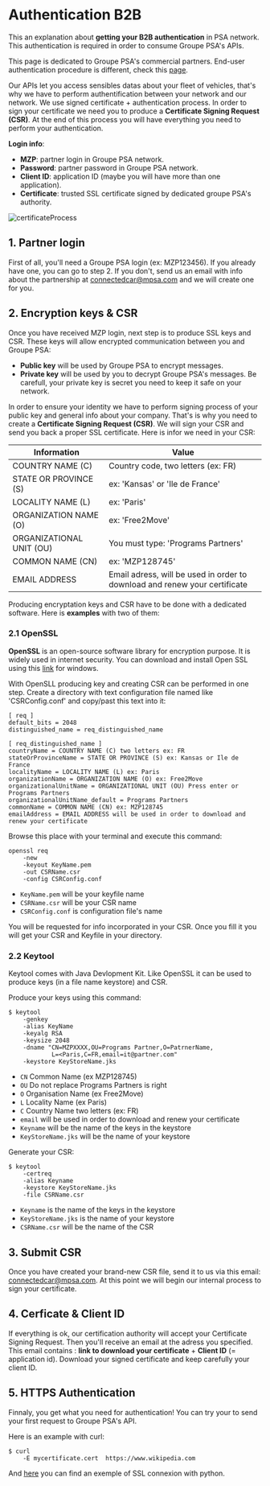 # Authentication B2B
This an explanation about **getting your B2B authentication** in PSA network. This authentication is required in order to consume Groupe PSA's APIs.

This page is dedicated to Groupe PSA's commercial partners. End-user authentication procedure is different, check this [page]({{site.baseurl}}/webapi/b2c/).

Our APIs let you access sensibles datas about your fleet of vehicles, that's why we have to perform authentification between your network  and our network. We use signed certificate + authentication process. In order to sign your certificate we need you to produce a **Certificate Signing Request (CSR)**. At the end of this process you will have everything you need to perform your authentication.

**Login info**:
- **MZP**: partner login in Groupe PSA network.
- **Password**: partner password in Groupe PSA network.
- **Client ID**: application ID (maybe you will have more than one application).
- **Certificate**: trusted SSL certificate signed by dedicated groupe PSA's authority.

<img src="{{site.baseurl}}/assets/images/certificateProcess.png" alt="certificateProcess" style="max-width: 580px">

## 1. Partner login

First of all, you'll need a Groupe PSA login (ex: MZP123456). If you already have one, you can go to step 2. If you don't, send us an email with info about the partnership at <connectedcar@mpsa.com> and we will create one for you.

## 2. Encryption keys & CSR

Once you have received MZP login, next step is to produce SSL keys and CSR. These keys will allow encrypted communication between you and Groupe PSA:
- **Public key** will be used by Groupe PSA to encrypt messages.
- **Private key** will be used by you to decrypt Groupe PSA's messages. Be carefull, your private key is secret you need to keep it safe on your network.

In order to ensure your identity we have to perform signing process of your public key and general info about your company. That's is why you need to create a **Certificate Signing Request (CSR)**. We will sign your CSR and send you back a proper SSL certificate. Here is infor we need in your CSR:

|Information|Value|
|-|-|
| COUNTRY NAME (C) | Country code, two letters (ex: FR) |
| STATE OR PROVINCE (S) | ex: 'Kansas' or 'Ile de France' |
| LOCALITY NAME (L) | ex: 'Paris' |
| ORGANIZATION NAME (O) | ex: 'Free2Move' |
| ORGANIZATIONAL UNIT (OU) | You must type: 'Programs Partners' |
| COMMON NAME (CN) | ex: 'MZP128745' |
| EMAIL ADDRESS | Email adress, will be used in order to download and renew your certificate |


Producing encryptation keys and CSR have to be done with a dedicated software. Here is **examples** with two of them:

### 2.1 OpenSSL
**OpenSSL** is an open-source software library for encryption purpose. It is widely used in internet security. You can download and install Open SSL using this [link](https://slproweb.com/products/Win32OpenSSL.html) for windows.

With OpenSLL producing key and creating CSR can be performed in one step. Create a directory with text configuration file named like 'CSRConfig.conf' and copy/past this text into it:

```
[ req ]
default_bits = 2048
distinguished_name = req_distinguished_name

[ req_distinguished_name ]
countryName = COUNTRY NAME (C) two letters ex: FR
stateOrProvinceName = STATE OR PROVINCE (S) ex: Kansas or Ile de France
localityName = LOCALITY NAME (L) ex: Paris
organizationName = ORGANIZATION NAME (O) ex: Free2Move
organizationalUnitName = ORGANIZATIONAL UNIT (OU) Press enter or Programs Partners
organizationalUnitName_default = Programs Partners
commonName = COMMON NAME (CN) ex: MZP128745
emailAddress = EMAIL ADDRESS will be used in order to download and renew your certificate
```

Browse this place with your terminal and execute this command:

```
openssl req
    -new  
    -keyout KeyName.pem
    -out CSRName.csr
    -config CSRConfig.conf
  ```

  - `KeyName.pem` will be your keyfile name
  - `CSRName.csr` will be your CSR name
  - `CSRConfig.conf` is configuration file's name

You will be requested for info incorporated in your CSR. Once you fill it you will get your CSR and Keyfile in your directory.

### 2.2 Keytool
Keytool comes with Java Devlopment Kit. Like OpenSSL it can be used to produce keys (in a file name keystore) and CSR.

Produce your keys using this command:

```
$ keytool
    -genkey
    -alias KeyName
    -keyalg RSA
    -keysize 2048
    -dname "CN=MZPXXXX,OU=Programs Partner,O=PatrnerName,
            L=<Paris,C=FR,email=it@partner.com"
    -keystore KeyStoreName.jks
```

  - `CN` Common Name (ex MZP128745)
  - `OU` Do not replace Programs Partners is right
  - `O` Organisation Name (ex Free2Move)
  - `L` Locality Name (ex Paris)
  - `C` Country Name two letters (ex: FR)
  - `email` will be used in order to download and renew your certificate
  - `Keyname` will be the name of the keys in the keystore
  - `KeyStoreName.jks` will be the name of your keystore

Generate your CSR:

```
$ keytool
    -certreq
    -alias Keyname
    -keystore KeyStoreName.jks
    -file CSRName.csr
```


  - `Keyname` is the name of the keys in the keystore
  - `KeyStoreName.jks` is the name of your keystore
  - `CSRName.csr` will be the name of the CSR

## 3. Submit CSR
Once you have created your brand-new CSR file, send it to us via this email: <connectedcar@mpsa.com>.
At this point we will begin our internal process to sign your certificate.

## 4. Cerficate & Client ID
If everything is ok, our certification authority will accept your Certificate Signing Request. Then you'll receive an email at the adress you specified. This email contains : **link to download your certificate** + **Client ID** (= application id).
Download your signed certificate and keep carefully your client ID.

## 5. HTTPS Authentication
Finnaly, you get what you need for authentication! You can try your to send your first request to Groupe PSA's API.

Here is an example with curl:

```
$ curl
    -E mycertificate.cert  https://www.wikipedia.com
```

And [here]({{site.baseurl}}/webportal/quick-start/#connect) you can find an exemple of SSL connexion with python.